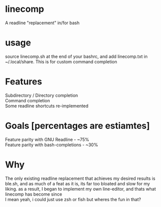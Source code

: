 # linecomp
A readline "replacement" in/for bash  

# usage
source linecomp.sh at the end of your bashrc, and add linecomp.txt in ~/.local/share. This is for custom command completion  

# Features
Subdirectory / Directory completion  
Command completion  
Some readline shortcuts re-implemented  

# Goals [percentages are estiamtes]
Feature parity with GNU Readline - ~75%  
Feature parity with bash-completions - ~30%  

# Why
The only existing readline replacement that achieves my desired results is ble.sh, and as much of a feat as it is, its far too bloated and slow for my liking. as a result, I began to implement my own line-editor, and thats what linecomp has become since  
I mean yeah, i could just use zsh or fish but wheres the fun in that?
